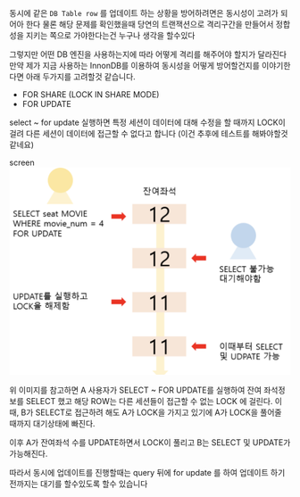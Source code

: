 동시에 같은 `DB Table row` 를 업데이트 하는 상황을 방어하려면은 동시성이 고려가 되어아 한다
물론 해당 문제를 확인했을때 당연의 트랜잭션으로 격리구간을 만들어서 정합성을 지키는 쪽으로 가야한다는건 누구나 생각을 할수있다

그렇지만 어떤 DB 엔진을 사용하는지에 따라 어떻게 격리를 해주어야 할지가 달라진다
만약 제가 지금 사용하는 InnonDB를 이용하여 동시성을 어떻게 방어할건지를 이야기한다면
아래 두가지를 고려할것 같습니다.

- FOR SHARE (LOCK IN SHARE MODE)
- FOR UPDATE

select ~ for update 실행하면 특정 세션이 데이터에 대해 수정을 할 때까지 LOCK이 걸려 다른 세션이 데이터에 접근할 수 없다고 합니다 (이건 추후에 테스트를 해봐야할것 같네요)

screen
![sreenshot](./for-update.png)

위 이미지를 참고하면 A 사용자가 SELECT ~ FOR UPDATE를 실행하여 잔여 좌석정보를 SELECT 했고 해당 ROW는 다른 세션들이 접근할 수 없는 LOCK 에 걸린다. 이 때, B가 SELECT로 접근하려 해도 A가 LOCK을 가지고 있기에 A가 LOCK을 풀어줄 때까지 대기상태에 빠진다.

이후 A가 잔여좌석 수를 UPDATE하면서 LOCK이 풀리고 B는 SELECT 및 UPDATE가 가능해진다.

따라서 동시에 업데이트를 진행할때는 query 뒤에 for update 를 하여 업데이트 하기 전까지는 대기를 할수있도록 할수 있습니다
